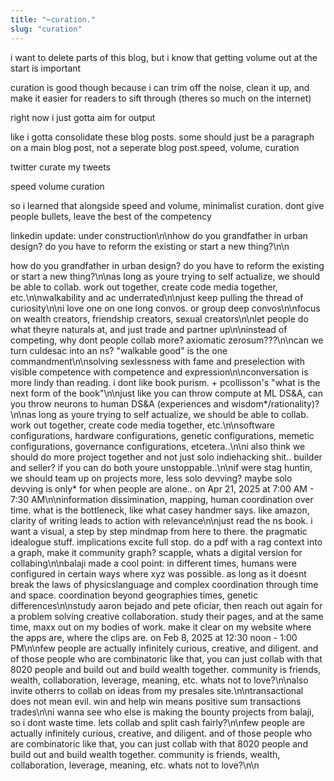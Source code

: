 ```yaml
---
title: "✂️curation."
slug: "curation"
---
```


i want to delete parts of this blog, but i know that getting volume out at the start is important

curation is good though because i can trim off the noise, clean it up, and make it easier for readers to sift through (theres so much on the internet)

right now i just gotta aim for output

like i gotta consolidate these blog posts. some should just be a paragraph on a main blog post, not a seperate blog post.speed, volume, curation

twitter curate my tweets

speed volume curation

so i learned that alongside speed and volume, minimalist curation. dont give people bullets, leave the best of the competency

linkedin update:
under construction\n\nhow do you grandfather in urban design? do you have to reform the existing or start a new thing?\n\n

how do you grandfather in urban design? do you have to reform the existing or start a new thing?\n\nas long as youre trying to self actualize, we should be able to collab. work out together, create code media together, etc.\n\nwalkability and ac underrated\n\njust keep pulling the thread of curiosity\n\ni love one on one long convos. or group deep convos\n\nfocus on wealth creators, friendship creators, sexual creators\n\nlet people do what theyre naturals at, and just trade and partner up\n\ninstead of competing, why dont people collab more? axiomatic zerosum???\n\ncan we turn culdesac into an ns? "walkable good" is the one commandment\n\nsolving sexlessness with fame and preselection with visible competence with competence and expression\n\nconversation is more lindy than reading. i dont like book purism. + pcollisson's "what is the next form of the book"\n\njust like you can throw compute at ML DS&A, can you throw neurons to human DS&A (experiences and wisdom*/rationality)?\n\nas long as youre trying to self actualize, we should be able to collab. work out together, create code media together, etc.\n\nsoftware configurations, hardware configurations, genetic configurations, memetic configurations, governance configurations, etcetera..\n\ni also think we should do more project together and not just solo indiehacking shit.. builder and seller? if you can do both youre unstoppable..\n\nif were stag huntin, we should team up on projects more, less solo devving? maybe solo devving is only* for when people are alone.. on Apr 21, 2025 at 7:00 AM - 7:30 AM\n\ninformation dissimination, mapping, human coordination over time. what is the bottleneck, like what casey handmer says. like amazon, clarity of writing leads to action with relevance\n\njust read the ns book. i want a visual, a step by step mindmap from here to there. the pragmatic idealogue stuff. implications excite full stop. do a pdf with a rag context into a graph, make it community graph? scapple, whats a digital version for collabing\n\nbalaji made a cool point: in different times, humans were configured in certain ways where xyz was possible. as long as it doesnt break the laws of physicslanguage and complex coordination through time and space. coordination beyond geographies times, genetic differences\n\nstudy aaron bejado and pete oficiar, then reach out again for a problem solving creative collaboration. study their pages, and at the same time, maxx out on my bodies of work. make it clear on my website where the apps are, where the clips are. on Feb 8, 2025 at 12:30 noon - 1:00 PM\n\nfew people are actually infinitely curious, creative, and diligent. and of those people who are combinatoric like that, you can just collab with that 8020 people and build out and build wealth together. community is friends, wealth, collaboration, leverage, meaning, etc. whats not to love?\n\nalso invite otherrs to collab on ideas from my presales site.\n\ntransactional does not mean evil. win and help win means positive sum transactions trades\n\ni wanna see who else is making the bounty projects from balaji, so i dont waste time. lets collab and split cash fairly?\n\nfew people are actually infinitely curious, creative, and diligent. and of those people who are combinatoric like that, you can just collab with that 8020 people and build out and build wealth together. community is friends, wealth, collaboration, leverage, meaning, etc. whats not to love?\n\n